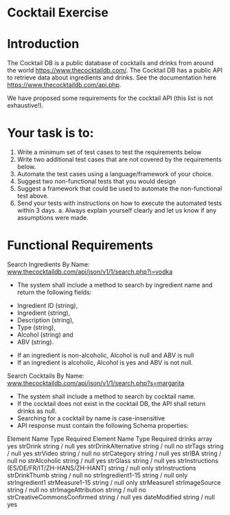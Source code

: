 # Cocktail Exercise

# Introduction 

The Cocktail DB is a public database of cocktails and drinks from around the world https://www.thecocktaildb.com/. 
The Cocktail DB has a public API to retrieve data about ingredients and drinks. See the documentation here https://www.thecocktaildb.com/api.php.

We have proposed some requirements for the cocktail API (this list is not exhaustive!).

# Your task is to:
1.	Write a minimum set of test cases to test the requirements below
2.	Write two additional test cases that are not covered by the requirements below.
3.	Automate the test cases using a language/framework of your choice.
4.	Suggest two non-functional tests that you would design
5.	Suggest a framework that could be used to automate the non-functional test above.
6.	Send your tests with instructions on how to execute the automated tests within 3 days.
a.	Always explain yourself clearly and let us know if any assumptions were made.

# Functional Requirements
Search Ingredients By Name: www.thecocktaildb.com/api/json/v1/1/search.php?i=vodka

* The system shall include a method to search by ingredient name and return the following fields: 
- Ingredient ID (string),
- Ingredient (string), 
- Description (string),
- Type (string), 
- Alcohol (string) and 
- ABV (string). 
* If an ingredient is non-alcoholic, Alcohol is null and ABV is null
* If an ingredient is alcoholic, Alcohol is yes and ABV is not null. 

Search Cocktails By Name: www.thecocktaildb.com/api/json/v1/1/search.php?s=margarita

*	The system shall include a method to search by cocktail name. 
*	If the cocktail does not exist in the cocktail DB, the API shall return drinks as null. 
*	Searching for a cocktail by name is case-insensitive
* API response must contain the following Schema properties:

Element Name	Type	Required
Element Name	Type	Required
drinks	array	yes
strDrink	string / null	yes
strDrinkAlternative	string / null	no
strTags	string / null	yes
strVideo	string / null	no
strCategory	string / null	yes
strIBA	string / null	no
strAlcoholic	string / null	yes
strGlass	string / null	yes
strInstructions (ES/DE/FR/IT/ZH-HANS/ZH-HANT)	string / null	only strInstructions
strDrinkThumb	string / null	no
strIngredient1-15	string / null	only strIngredient1
strMeasure1-15	string / null	only strMeasure1
strImageSource	string / null	no
strImageAttribution	string / null	no
strCreativeCommonsConfirmed	string / null	yes
dateModified	string / null	yes
